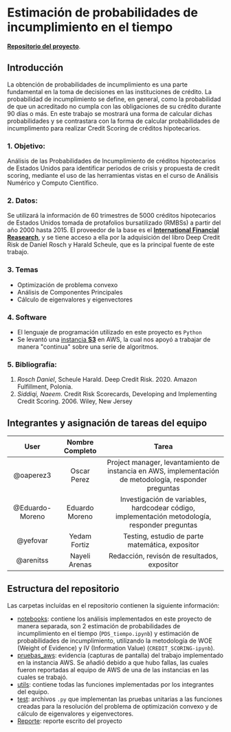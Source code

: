 # Estimación de probabilidades de incumplimiento en el tiempo

[**Repositorio del proyecto**](https://github.com/arenitss/analisis-numerico-computo-cientifico).


## Introducción

La obtención de probabilidades de incumplimiento es una parte fundamental en la toma de decisiones en las instituciones de crédito. La probabilidad de incumplimiento se define, en general, como la probabilidad de que un acreditado no cumpla con las obligaciones de su crédito durante 90 días o más. En este trabajo se mostrará una forma de calcular dichas probabilidades y se contrastara con la forma de calcular probabilidades de incumplimento para realizar Credit Scoring de créditos hipotecarios.

### 1. Objetivo:

Análisis de las Probabilidades de Incumplimiento de créditos hipotecarios de Estados Unidos para identificar periodos de crisis y propuesta de credit scoring, mediante el uso de las herramientas vistas en el curso de Análisis Numérico y Computo Científico.

### 2. Datos:

Se utilizará la información de 60 trimestres de 5000 créditos hipotecarios de Estados Unidos tomada de protafolios bursatilizado (RMBSs) a partir del año 2000 hasta 2015. El proveedor de la base es el [**International Financial Reasearch**](www.internationalfinancialreaserch.org), y se tiene acceso a ella por la adquisición del libro Deep Credit Risk de Daniel Rosch y Harald Scheule, que es la principal fuente de este trabajo.


### 3. Temas
* Optimización de problema convexo
* Análisis de Componentes Principales
* Cálculo de eigenvalores y eigenvectores

### 4. Software
* El lenguaje de programación utilizado en este proyecto es `Python` 
* Se levantó una [instancia **S3**](http://ec2-3-83-103-223.compute-1.amazonaws.com:8888/lab) en AWS, la cual nos apoyó a trabajar de manera "continua" sobre una serie de algoritmos.


### 5. Bibliografía:
1. *Rosch Daniel*, Scheule Harald. Deep Credit Risk. 2020. Amazon Fulfillment, Polonia.
1. *Siddiqi, Naeem*. Credit Risk Scorecards, Developing and Implementing Credit Scoring. 2006. Wiley, New Jersey 

## Integrantes y asignación de tareas del equipo

|User | Nombre Completo| Tarea |
|:---:|:---:|:---:|
|@oaperez3|Oscar Perez|Project manager, levantamiento de instancia en AWS, implementación de metodología, responder preguntas
|@Eduardo-Moreno|Eduardo Moreno|Investigación de variables, hardcodear código, implementación metodología, responder preguntas
|@yefovar|Yedam Fortiz|Testing, estudio de parte matemática, expositor
|@arenitss|Nayeli Arenas|Redacción, revisón de resultados, expositor


## Estructura del repositorio
Las carpetas incluídas en el repositorio contienen la siguiente información:
* [notebooks](https://github.com/arenitss/Proyecto_Final_Analisis_Numerico_Computo_Cientifico/tree/main/notebooks): contiene los análisis implementados en este proyecto de manera separada, son 2 estimación de probabilidades de incumplimiento en el tiempo (`PDS_tiempo.ipynb`) y  estimación de probabilidades de incumplimiento, utilizando la metodología de WOE (Weight of Evidence) y IV (Information Value) (`CREDIT_SCORING-ipynb`).
* [pruebas_aws](https://github.com/arenitss/Proyecto_Final_Analisis_Numerico_Computo_Cientifico/tree/main/pruebas_aws): evidencia (capturas de pantalla) del trabajo implementado en la instancia AWS. Se añadió debido a que hubo fallas, las cuales fueron reportadas al equipo de AWS de una de las instancias en las cuales se trabajó.
* [utils](https://github.com/arenitss/Proyecto_Final_Analisis_Numerico_Computo_Cientifico/tree/main/utils): contiene todas las funciones implementadas por los integrantes del equipo.
* [test](https://github.com/arenitss/Proyecto_Final_Analisis_Numerico_Computo_Cientifico/tree/main/tests): archivos `.py` que implementan las pruebas unitarias a las funciones creadas para la resolución del problema de optimización convexo y de cálculo de eigenvalores y eigenvectores.
* [Reporte](https://github.com/arenitss/Proyecto_Final_Analisis_Numerico_Computo_Cientifico/tree/main/Reporte): reporte escrito del proyecto
